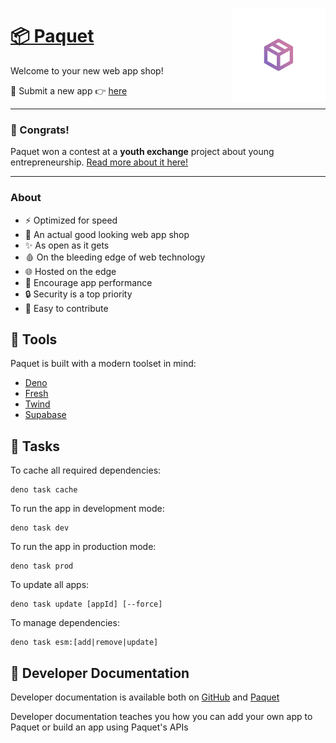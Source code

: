 <img
	align="right"
	src="/resources/rounded-logo.png"
	alt="Paquet logo"
	height="150px"
/>

# [📦 Paquet](https://paquet.shop)

Welcome to your new web app shop!

👋 Submit a new app 👉 [here](https://github.com/notangelmario/paquet/issues/new?labels=new+app&template=app-request.md)

---

### 🥳 Congrats!

Paquet won a contest at a **youth exchange** project
about young entrepreneurship. [Read more about it here!](https://angelmario.eu/blog/young-entrepreneurship)

---

### About

- ⚡ Optimized for speed
- 💄 An actual good looking web app shop
- ✨ As open as it gets
- 🩸 On the bleeding edge of web technology
- 🌐 Hosted on the edge
- 🚀 Encourage app performance
- 🔒 Security is a top priority
- 🎈 Easy to contribute

## 🧰 Tools

Paquet is built with a modern toolset in mind:

- [Deno](https://deno.land)
- [Fresh](https://fresh.deno.dev)
- [Twind](https://twind.dev)
- [Supabase](https://supabase.com)

## 🔨 Tasks

To cache all required dependencies:

```
deno task cache
```

To run the app in development mode:

```
deno task dev
```

To run the app in production mode:

```
deno task prod
```

To update all apps:

```
deno task update [appId] [--force]
```

To manage dependencies:

```
deno task esm:[add|remove|update]
```

## 📄 Developer Documentation

Developer documentation is available both on [GitHub](/docs/getting-started.md) and
[Paquet](https://paquet.shop/docs/getting-started)

Developer documentation teaches you how you can add your own app to Paquet or build an app using Paquet's APIs
